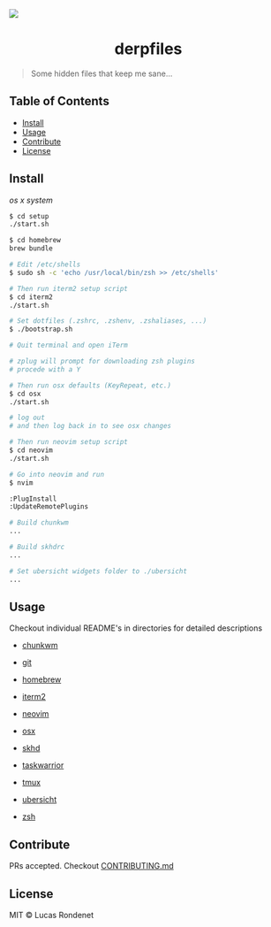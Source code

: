 <img src="artwork/thor.gif" align="center" />

<h1 align="center">derpfiles</h1>

> Some hidden files that keep me sane...

## Table of Contents

- [Install](#install)
- [Usage](#usage)
- [Contribute](#contribute)
- [License](#license)

## Install

*os x system*

```sh
$ cd setup
./start.sh

$ cd homebrew
brew bundle

# Edit /etc/shells
$ sudo sh -c 'echo /usr/local/bin/zsh >> /etc/shells'

# Then run iterm2 setup script
$ cd iterm2
./start.sh

# Set dotfiles (.zshrc, .zshenv, .zshaliases, ...)
$ ./bootstrap.sh

# Quit terminal and open iTerm

# zplug will prompt for downloading zsh plugins
# procede with a Y

# Then run osx defaults (KeyRepeat, etc.)
$ cd osx
./start.sh

# log out
# and then log back in to see osx changes

# Then run neovim setup script
$ cd neovim
./start.sh

# Go into neovim and run
$ nvim

:PlugInstall
:UpdateRemotePlugins

# Build chunkwm
...

# Build skhdrc
...

# Set ubersicht widgets folder to ./ubersicht
...


```

## Usage

Checkout individual README's in directories for detailed descriptions

- [ chunkwm ](chunkwm/)

- [ git ](git/)

- [ homebrew ](homebrew/)

- [ iterm2 ](iterm2/)

- [ neovim ](neovim/)

- [ osx ](osx/)

- [ skhd ](skhd/)

- [ taskwarrior ](task/)

- [ tmux ](tmux/)

- [ ubersicht ](ubersicht/)

- [ zsh ](zsh/)

## Contribute

PRs accepted. Checkout [CONTRIBUTING.md](CONTRIBUTING.md)

## License

MIT © Lucas Rondenet 
